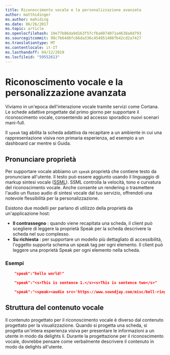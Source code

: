 ```yaml
---
title: Riconoscimento vocale e la personalizzazione avanzata
author: matthidinger
ms.author: mahiding
ms.date: 06/26/2017
ms.topic: article
ms.openlocfilehash: 19e77b86da9d163f5fcf6a6074071a4638a8d793
ms.sourcegitcommit: 99c7b64d6fc66da336c454951406fb42cd2a7427
ms.translationtype: MT
ms.contentlocale: it-IT
ms.lasthandoff: 04/12/2019
ms.locfileid: "59552613"
---
```

# <a name="speech-and-advanced-customization"></a>Riconoscimento vocale e la personalizzazione avanzata
Viviamo in un'epoca dell'interazione vocale tramite servizi come Cortana.  Le schede adattive progettate dal primo giorno per supportare il riconoscimento vocale, consentendo ad accesso sporadico nuovi scenari mani-full.

Il `speak` tag abilita la scheda adattiva da recapitare a un ambiente in cui una rappresentazione visiva non primaria esperienza, ad esempio a un dashboard car mentre si Guida. 

## <a name="speak-property"></a>Pronunciare proprietà
Per supportare vocale abbiamo un `speak` proprietà che contiene testo da pronunciare all'utente. Il testo può essere aggiunto usando il linguaggio di markup sintesi vocale ([SSML](https://msdn.microsoft.com/en-us/library/office/hh361578)). SSML controlla la velocità, tono e curvatura del riconoscimento vocale.  Anche consente un rendering o trasmettere l'audio un flusso audio di sintesi vocale dal tuo servizio, offrendoti una notevole flessibilità per la personalizzazione.

Esistono due modelli per parlano di utilizzo della proprietà da un'applicazione host:

* **Il contrassegno** : quando viene recapitata una scheda, il client può scegliere di leggere la proprietà Speak per la scheda descrivere la scheda nel suo complesso.
* **Su richiesta** : per supportare un modello più dettagliato di accessibilità, l'oggetto supporta schema un speak tag per ogni elemento. Il client può leggere una proprietà Speak per ogni elemento nella scheda.

### <a name="examples"></a>Esempi

```json
    "speak":"hello world!"

    "speak":"<s>This is sentence 1.</s><s>This is sentence two</s>"

    "speak":"<speak><audio src='https://www.soundjay.com/misc/bell-ringing-04.mp3'/><s>Time to wake up!</s></speak>"
```

## <a name="speech-content-design"></a>Struttura del contenuto vocale

Il contenuto progettato per il riconoscimento vocale è diverso dal contenuto progettato per la visualizzazione. Quando si progetta una scheda, si progetta un'intera esperienza visiva per presentare le informazioni a un utente in modo da delights li. Durante la progettazione per il riconoscimento vocale, dovrebbe pensare come verbalmente descrivere il contenuto in modo da delights all'utente.  
